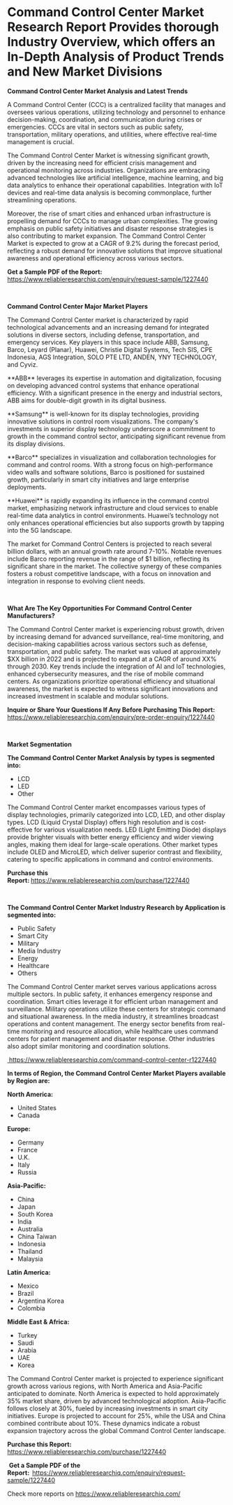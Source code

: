 <p><h1>Command Control Center Market Research Report Provides thorough Industry Overview, which offers an In-Depth Analysis of Product Trends and New Market Divisions</h1></p><p><strong>Command Control Center Market Analysis and Latest Trends</strong></p>
<p><p>A Command Control Center (CCC) is a centralized facility that manages and oversees various operations, utilizing technology and personnel to enhance decision-making, coordination, and communication during crises or emergencies. CCCs are vital in sectors such as public safety, transportation, military operations, and utilities, where effective real-time management is crucial.</p><p>The Command Control Center Market is witnessing significant growth, driven by the increasing need for efficient crisis management and operational monitoring across industries. Organizations are embracing advanced technologies like artificial intelligence, machine learning, and big data analytics to enhance their operational capabilities. Integration with IoT devices and real-time data analysis is becoming commonplace, further streamlining operations.</p><p>Moreover, the rise of smart cities and enhanced urban infrastructure is propelling demand for CCCs to manage urban complexities. The growing emphasis on public safety initiatives and disaster response strategies is also contributing to market expansion. The Command Control Center Market is expected to grow at a CAGR of 9.2% during the forecast period, reflecting a robust demand for innovative solutions that improve situational awareness and operational efficiency across various sectors.</p></p>
<p><strong>Get a Sample PDF of the Report:&nbsp;</strong> <a href="https://www.reliableresearchiq.com/enquiry/request-sample/1227440?utm_campaign=3384&utm_medium=2&utm_source=Github&utm_content=ia&utm_term=08042025&utm_id=command-control-center">https://www.reliableresearchiq.com/enquiry/request-sample/1227440</a></p>
<p>&nbsp;</p>
<p><strong>Command Control Center Major Market Players</strong></p>
<p><p>The Command Control Center market is characterized by rapid technological advancements and an increasing demand for integrated solutions in diverse sectors, including defense, transportation, and emergency services. Key players in this space include ABB, Samsung, Barco, Leyard (Planar), Huawei, Christie Digital Systems, Tech SIS, CPE Indonesia, AGS Integration, SOLO PTE LTD, ANDEN, YNY TECHNOLOGY, and Cyviz.</p><p>**ABB** leverages its expertise in automation and digitalization, focusing on developing advanced control systems that enhance operational efficiency. With a significant presence in the energy and industrial sectors, ABB aims for double-digit growth in its digital business.</p><p>**Samsung** is well-known for its display technologies, providing innovative solutions in control room visualizations. The company's investments in superior display technology underscore a commitment to growth in the command control sector, anticipating significant revenue from its display divisions.</p><p>**Barco** specializes in visualization and collaboration technologies for command and control rooms. With a strong focus on high-performance video walls and software solutions, Barco is positioned for sustained growth, particularly in smart city initiatives and large enterprise deployments. </p><p>**Huawei** is rapidly expanding its influence in the command control market, emphasizing network infrastructure and cloud services to enable real-time data analytics in control environments. Huawei’s technology not only enhances operational efficiencies but also supports growth by tapping into the 5G landscape.</p><p>The market for Command Control Centers is projected to reach several billion dollars, with an annual growth rate around 7-10%. Notable revenues include Barco reporting revenue in the range of $1 billion, reflecting its significant share in the market. The collective synergy of these companies fosters a robust competitive landscape, with a focus on innovation and integration in response to evolving client needs.</p></p>
<p>&nbsp;</p>
<p><strong>What Are The Key Opportunities For Command Control Center Manufacturers?</strong></p>
<p><p>The Command Control Center market is experiencing robust growth, driven by increasing demand for advanced surveillance, real-time monitoring, and decision-making capabilities across various sectors such as defense, transportation, and public safety. The market was valued at approximately $XX billion in 2022 and is projected to expand at a CAGR of around XX% through 2030. Key trends include the integration of AI and IoT technologies, enhanced cybersecurity measures, and the rise of mobile command centers. As organizations prioritize operational efficiency and situational awareness, the market is expected to witness significant innovations and increased investment in scalable and modular solutions.</p></p>
<p><strong>Inquire or Share Your Questions If Any Before Purchasing This Report:</strong> <a href="https://www.reliableresearchiq.com/enquiry/pre-order-enquiry/1227440?utm_campaign=3384&utm_medium=2&utm_source=Github&utm_content=ia&utm_term=08042025&utm_id=command-control-center">https://www.reliableresearchiq.com/enquiry/pre-order-enquiry/1227440</a></p>
<p>&nbsp;</p>
<p><strong>Market Segmentation</strong></p>
<p><strong>The Command Control Center Market Analysis by types is segmented into:</strong></p>
<p><ul><li>LCD</li><li>LED</li><li>Other</li></ul></p>
<p><p>The Command Control Center market encompasses various types of display technologies, primarily categorized into LCD, LED, and other display types. LCD (Liquid Crystal Display) offers high resolution and is cost-effective for various visualization needs. LED (Light Emitting Diode) displays provide brighter visuals with better energy efficiency and wider viewing angles, making them ideal for large-scale operations. Other market types include OLED and MicroLED, which deliver superior contrast and flexibility, catering to specific applications in command and control environments.</p></p>
<p><strong>Purchase this Report:&nbsp;</strong><a href="https://www.reliableresearchiq.com/purchase/1227440?utm_campaign=3384&utm_medium=2&utm_source=Github&utm_content=ia&utm_term=08042025&utm_id=command-control-center">https://www.reliableresearchiq.com/purchase/1227440</a></p>
<p>&nbsp;</p>
<p><strong>The Command Control Center Market Industry Research by Application is segmented into:</strong></p>
<p><ul><li>Public Safety</li><li>Smart City</li><li>Military</li><li>Media Industry</li><li>Energy</li><li>Healthcare</li><li>Others</li></ul></p>
<p><p>The Command Control Center market serves various applications across multiple sectors. In public safety, it enhances emergency response and coordination. Smart cities leverage it for efficient urban management and surveillance. Military operations utilize these centers for strategic command and situational awareness. In the media industry, it streamlines broadcast operations and content management. The energy sector benefits from real-time monitoring and resource allocation, while healthcare uses command centers for patient management and disaster response. Other industries also adopt similar monitoring and coordination solutions.</p></p>
<p><a href="https://www.reliableresearchiq.com/command-control-center-r1227440?utm_campaign=3384&utm_medium=2&utm_source=Github&utm_content=ia&utm_term=08042025&utm_id=command-control-center">&nbsp;https://www.reliableresearchiq.com/command-control-center-r1227440</a></p>
<p><strong>In terms of Region, the Command Control Center Market Players available by Region are:</strong></p>
<p>
    <p> <strong> North America: </strong>
        <ul>
            <li>United States</li>
            <li>Canada</li>
        </ul>
        </p> 
    <p> <strong> Europe: </strong>
        <ul>
            <li>Germany</li>
            <li>France</li>
            <li>U.K.</li>
            <li>Italy</li>
            <li>Russia</li>
        </ul>
        </p> 
    <p> <strong> Asia-Pacific: </strong>
        <ul>
            <li>China</li>
            <li>Japan</li>
            <li>South Korea</li>
            <li>India</li>
            <li>Australia</li>
            <li>China Taiwan</li>
            <li>Indonesia</li>
            <li>Thailand</li>
            <li>Malaysia</li>
        </ul>
        </p> 
    <p> <strong> Latin America: </strong>
        <ul>
            <li>Mexico</li>
            <li>Brazil</li>
            <li>Argentina Korea</li>
            <li>Colombia</li>
        </ul>
        </p> 
    <p> <strong> Middle East & Africa: </strong>
        <ul>
            <li>Turkey</li>
            <li>Saudi</li>
            <li>Arabia</li>
            <li>UAE</li>
            <li>Korea</li>
        </ul>
    </p>
    </p>
<p><p>The Command Control Center market is projected to experience significant growth across various regions, with North America and Asia-Pacific anticipated to dominate. North America is expected to hold approximately 35% market share, driven by advanced technological adoption. Asia-Pacific follows closely at 30%, fueled by increasing investments in smart city initiatives. Europe is projected to account for 25%, while the USA and China combined contribute about 10%. These dynamics indicate a robust expansion trajectory across the global Command Control Center landscape.</p></p>
<p><strong>Purchase this Report: </strong><a href="https://www.reliableresearchiq.com/purchase/1227440?utm_campaign=3384&utm_medium=2&utm_source=Github&utm_content=ia&utm_term=08042025&utm_id=command-control-center">https://www.reliableresearchiq.com/purchase/1227440</a></p>
<p>&nbsp;<strong>Get a Sample PDF of the Report:&nbsp;&nbsp;</strong><a href="https://www.reliableresearchiq.com/enquiry/request-sample/1227440?utm_campaign=3384&utm_medium=2&utm_source=Github&utm_content=ia&utm_term=08042025&utm_id=command-control-center">https://www.reliableresearchiq.com/enquiry/request-sample/1227440</a></p>
<p><strong></strong></p>
<p>Check more reports on <a href="https://www.reliableresearchiq.com/?utm_campaign=3384&utm_medium=2&utm_source=Github&utm_content=ia&utm_term=08042025&utm_id=command-control-center">https://www.reliableresearchiq.com/</a></p>